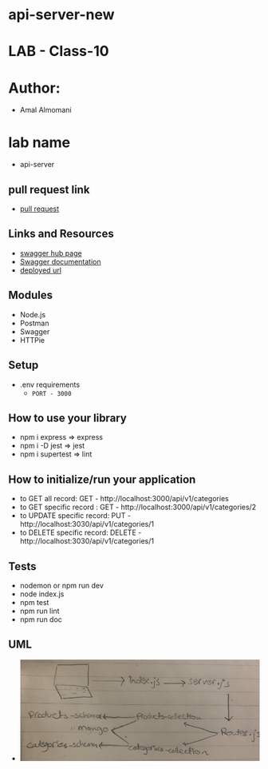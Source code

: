 # api-server-new

# LAB - Class-10

# Author: 
  -  Amal Almomani
# lab name
  - api-server


## pull request link

  - [pull request](https://github.com/amal-401-advanced-javascript/api-server-new/pull/1)

## Links and Resources

  - [swagger hub page](https://app.swaggerhub.com/apis/AmalMAlmomani/api-server-lab-06/0.1) 
  - [Swagger documentation](https://app.swaggerhub.com/apis-docs/AmalMAlmomani/api-server-lab-06/0.1)
  - [deployed url](https://dashboard.heroku.com/apps/api-server-amal)
## Modules
  - Node.js
  - Postman
  - Swagger
  - HTTPie
  
## Setup
  - .env requirements
    - `PORT - 3000`

## How to use your library 
  - npm i express => express
  - npm i -D jest => jest
  - npm i supertest => lint

## How to initialize/run your application
  - to GET all record: GET - http://localhost:3000/api/v1/categories
  - to GET specific record : GET - http://localhost:3000/api/v1/categories/2
  - to UPDATE specific record: PUT - http://localhost:3030/api/v1/categories/1
  - to DELETE specific record: DELETE - http://localhost:3030/api/v1/categories/1

  
## Tests
  - nodemon or npm run dev
  - node index.js
  - npm test 
  - npm run lint 
  - npm run doc

## UML
 - ![](./api-server-new.jpg)

 
